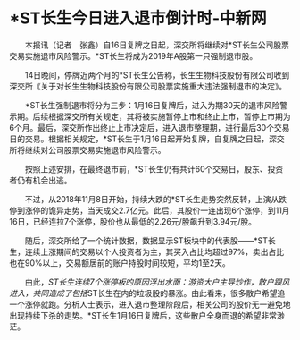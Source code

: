 # *ST长生今日进入退市倒计时-中新网

　　本报讯（记者　张鑫）自16日复牌之日起，深交所将继续对*ST长生公司股票交易实施退市风险警示。*ST长生将成为2019年A股第一只强制退市股。

　　14日晚间，停牌近两个月的*ST长生公告称，长生生物科技股份有限公司收到深交所《关于对长生生物科技股份有限公司股票实施重大违法强制退市的决定》。

　　*ST长生强制退市将分为三步：1月16日复牌后，进入为期30天的退市风险警示期。后续根据深交所有关规定，其将被实施暂停上市和终止上市，暂停上市期为6个月。最后，深交所作出终止上市决定后，进入退市整理期，进行最后30个交易日的交易。根据相关规定，*ST长生于1月16日起开始复牌，自复牌之日起，深交所将继续对公司股票交易实施退市风险警示。

　　按照上述安排，在最终退市前，*ST长生仍有共计60个交易日，股东、投资者仍有机会出逃。

　　不过，从2018年11月8日开始，持续大跌的*ST长生走势突然反转，上演从跌停到涨停的诡异走势，当天成交2.7亿元。此后，其股价一连出现6个涨停，到11月16日，已经连拉7个涨停，股价也从最低的2.26元/股飙升到3.94元/股。

　　随后，深交所给了一个统计数据，数据显示ST板块中的代表股——*ST长生，连续上涨期间的交易以个人投资者为主，其买入占比均超过97%，卖出占比也在90%以上，交易额居前的账户持股时间较短，平均1至2天。

　　由此，*ST长生连续7个涨停板的原因浮出水面：游资大户主导炒作，散户跟风进入，共同造成了包括*ST长生在内的垃圾股的暴涨。由此看来，很多散户希望追一个涨停就跑。分析人士表示，进入退市整理阶段后，相关公司的股价无一避免地出现持续下杀的走势。*ST长生1月16日复牌后，这些散户全身而退的希望非常渺茫。
